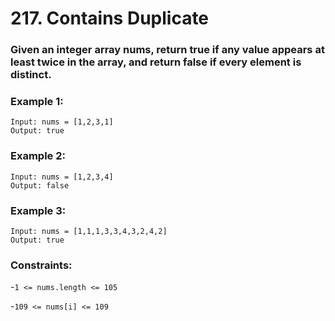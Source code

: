 # 217. Contains Duplicate

### Given an integer array nums, return true if any value appears at least twice in the array, and return false if every element is distinct.

### Example 1:

```
Input: nums = [1,2,3,1]
Output: true
```

### Example 2:

```
Input: nums = [1,2,3,4]
Output: false
```

### Example 3:

```
Input: nums = [1,1,1,3,3,4,3,2,4,2]
Output: true
```

### Constraints:

-`1 <= nums.length <= 105`

-`109 <= nums[i] <= 109`
